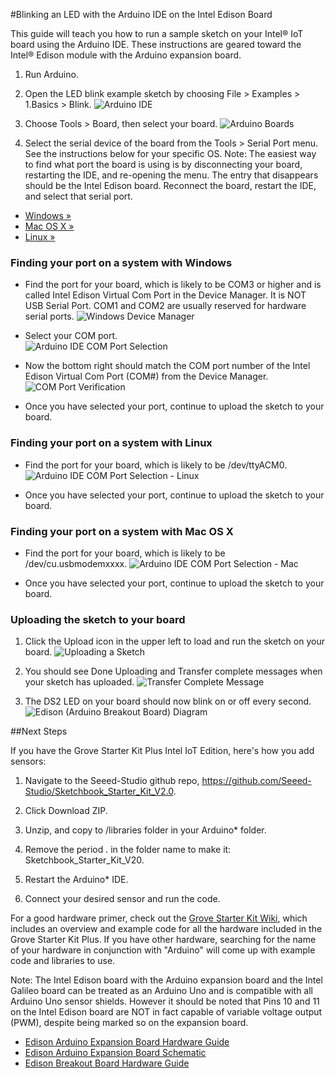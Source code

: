 #Blinking an LED with the Arduino IDE on the Intel Edison Board

This guide will teach you how to run a sample sketch on your Intel® IoT board using the Arduino IDE. These instructions are geared toward the Intel® Edison module with the Arduino expansion board.

1. Run Arduino. 

2. Open the LED blink example sketch by choosing File > Examples > 1.Basics > Blink. 
  ![Arduino IDE](images/idepic-blink.png)

3. Choose Tools > Board, then select your board.
  ![Arduino Boards](images/pickboard-blink.png)

4. Select the serial device of the board from the Tools > Serial Port menu. See the instructions below for your specific OS. 
  Note: The easiest way to find what port the board is using is by disconnecting your board, restarting the IDE, and re-opening the menu. The entry that disappears should be the Intel Edison board. Reconnect the board, restart the IDE, and select that serial port.
  * [Windows »](#finding-your-port-on-a-system-with-windows)
  * [Mac OS X »](#finding-your-port-on-a-system-with-mac-os-x)
  * [Linux »](#finding-your-port-on-a-system-with-linux)

### Finding your port on a system with Windows

* Find the port for your board, which is likely to be COM3 or higher and is called Intel Edison Virtual Com Port in the Device Manager. It is NOT USB Serial Port. COM1 and COM2 are usually reserved for hardware serial ports.
  ![Windows Device Manager](images/comport-win-blink.png)

* Select your COM port.  
  ![Arduino IDE COM Port Selection](images/comport-ide-blink.png)

* Now the bottom right should match the COM port number of the Intel Edison Virtual Com Port (COM#) from the Device Manager.  
  ![COM Port Verification](images/comport-verif-blink.png)

* Once you have selected your port, continue to upload the sketch to your board.

### Finding your port on a system with Linux

* Find the port for your board, which is likely to be /dev/ttyACM0. 
  ![Arduino IDE COM Port Selection - Linux](images/comport-ide-lin-blink.png)

* Once you have selected your port, continue to upload the sketch to your board.

### Finding your port on a system with Mac OS X

* Find the port for your board, which is likely to be /dev/cu.usbmodemxxxx.
  ![Arduino IDE COM Port Selection - Mac](images/comport-ide-mac-blink.png)

* Once you have selected your port, continue to upload the sketch to your board.

### Uploading the sketch to your board

1. Click the Upload icon in the upper left to load and run the sketch on your board.
  ![Uploading a Sketch](images/uploadsketch-blink.png)

2. You should see Done Uploading and Transfer complete messages when your sketch has uploaded. 
  ![Transfer Complete Message](images/transfer-blink.png)

3. The DS2 LED on your board should now blink on or off every second. 
  ![Edison (Arduino Breakout Board) Diagram](images/board-blink.png)

##Next Steps

If you have the Grove Starter Kit Plus Intel IoT Edition, here's how you add sensors:

1. Navigate to the Seeed-Studio github repo, https://github.com/Seeed-Studio/Sketchbook_Starter_Kit_V2.0.

2. Click Download ZIP.

3. Unzip, and copy to /libraries folder in your Arduino* folder.

4. Remove the period . in the folder name to make it: Sketchbook_Starter_Kit_V20. 

5. Restart the Arduino* IDE. 

6. Connect your desired sensor and run the code.

For a good hardware primer, check out the [Grove Starter Kit Wiki](http://www.seeedstudio.com/wiki/Grove_-_Starter_Kit_Plus), which includes an overview and example code for all the hardware included in the Grove Starter Kit Plus. If you have other hardware, searching for the name of your hardware in conjunction with "Arduino" will come up with example code and libraries to use. 

Note: The Intel Edison board with the Arduino expansion board and the Intel Galileo board can be treated as an Arduino Uno and is compatible with all Arduino Uno sensor shields. However it should be noted that Pins 10 and 11 on the Intel Edison board are NOT in fact capable of variable voltage output (PWM), despite being marked so on the expansion board.

* [Edison Arduino Expansion Board Hardware Guide](http://www.intel.com/support/edison/sb/CS-035275.htm)
* [Edison Arduino Expansion Board Schematic](http://www.intel.com/support/edison/sb/CS-035272.htm)
* [Edison Breakout Board Hardware Guide](http://www.intel.com/support/edison/sb/CS-035252.htm)
